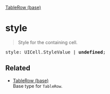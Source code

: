 [TableRow (base)](TableRow_base.md)

# style

> Style for the containing cell.

<pre class="docgen_signature">style: UICell.StyleValue | <b>undefined</b>;</pre>

## Related

- [<!--{ref:type}-->TableRow (base)](TableRow_base.md) \
    Base type for `TableRow`.

